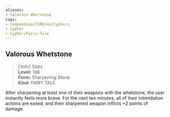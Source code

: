```yaml
---
aliases:
- Valorous Whetstone
tags:
- Compendium/CSRD/en/Cyphers
- Cypher
- Cypher/Fairy-Tale
---
```


  
## Valorous Whetstone  
>[!info] Stats  
> **Level:** 1d6  
> **Form:** Sharpening Stone  
> **Kind:** FAIRY TALE
  
After sharpening at least one of their weapons with the whetstone, the user instantly feels more brave. For the next ten minutes, all of their intimidation actions are eased, and their sharpened weapon inflicts +2 points of damage.